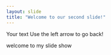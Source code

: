 ```yaml
---
layout: slide
title: "Welcome to our second slide!"
---
```

Your text
Use the left arrow to go back!

welcome to my slide show
